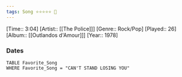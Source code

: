 ```yaml
---
tags: Song ⭐⭐⭐⭐⭐ 💛
---
```

[Time:: 3:04]
[Artist:: [[The Police]]]
[Genre:: Rock/Pop]
[Played:: 26]
[Album:: [[Outlandos d'Amour]]]
[Year:: 1978]
### Dates
````dataview
TABLE Favorite_Song
WHERE Favorite_Song = "CAN'T STAND LOSING YOU"
````